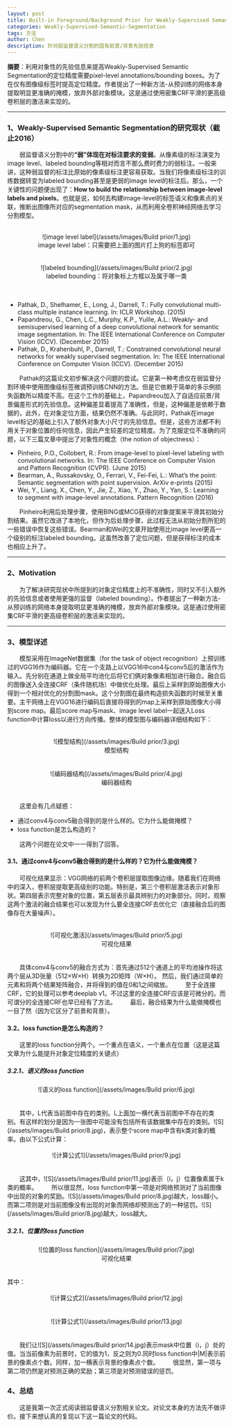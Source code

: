 ```yaml
---
layout: post
title: Built-in Foreground/Background Prior for Weakly-Supervised Semantic Segmentation
categories: Weakly-Supervised-Semantic-Segmentation
tags: 方法
author: Chen
description: 针对弱监督语义分割的固有前景/背景先验信息
---
```


**摘要**：利用对象性的先验信息来提高Weakly-Supervised Semantic Segmentation的定位精度需要pixel-level annotations/bounding boxes。为了在仅有图像级标签时提高定位精度。作者提出了一种新方法-从预训练的网络本身提取明显更准确的掩模，放弃外部对象模块。这是通过使用密集CRF平滑的更高级卷积层的激活来实现的。

---

### 1、Weakly-Supervised Semantic Segmentation的研究现状（截止2016）
&emsp;&emsp;弱监督语义分割中的<b>“弱”体现在对标注要求的变弱</b>。从像素级的标注演变为image level、labeled bounding等相对而言不那么费时费力的弱标注。一般来讲，这种弱监督的标注比原始的像素级标注更容易获取。当我们将像素级标注的训练数据转变为labeled bounding甚至是更弱的image level的标注后。那么，一个关键性的问题便出现了：<b>How to build the relationship between image-level labels and pixels</b>。也就是说，如何去构建image-level的标签语义和像素点的关联，推断出图像所对应的segmentation mask，从而利用全卷积神经网络去学习分割模型。<br><br>
<center>![image level label](/assets/images/Build prior/1.jpg) </center>
<center>image level label：只需要把上面的图片打上狗的标签即可</center><br><br>
<center>![labeled bounding](/assets/images/Build prior/2.jpg)</center>
<center>labeled bounding：将对象标上方框以及属于哪一类</center> <br><br>

* Pathak, D., Shelhamer, E., Long, J., Darrell, T.: Fully convolutional multi-class multiple instance learning. In: ICLR Workshop. (2015)
* Papandreou, G., Chen, L.C., Murphy, K.P., Yuille, A.L.: Weakly- and semisupervised learning of a deep convolutional network for semantic image segmentation. In: The IEEE International Conference on Computer Vision (ICCV). (December 2015)
* Pathak, D., Krahenbuhl, P., Darrell, T.: Constrained convolutional neural networks for weakly supervised segmentation. In: The IEEE International Conference on Computer Vision (ICCV). (December 2015)

&emsp;&emsp;Pathak的这篇论文初步解决这个问题的尝试。它是第一种考虑仅在弱监督分割环境中使用图像级标签微调预训练CNN的方法。但是它依赖于简单的多示例损失函数所以精度不高。在这个工作的基础上，Papandreou加入了自适应前景/背景偏差形式的先验信息。这种偏差显着提高了准确性，但是，这种偏差是依赖于数据的，此外，在对象定位方面，结果仍然不准确。与此同时，Pathak在image level标记的基础上引入了额外对象大小尺寸的先验信息。但是，这些方法都不利用关于对象位置的任何信息，因此产生较差的定位精度。为了克服定位不准确的问题，以下三篇文章中提出了对象性的概念（the notion of objectness）：
* Pinheiro, P.O., Collobert, R.: From image-level to pixel-level labeling with convolutional networks. In: The IEEE Conference on Computer Vision and Pattern Recognition (CVPR). (June 2015)
* Bearman, A., Russakovsky, O., Ferrari, V., Fei-Fei, L.: What’s the point: Semantic segmentation with point supervision. ArXiv e-prints (2015)
* Wei, Y., Liang, X., Chen, Y., Jie, Z., Xiao, Y., Zhao, Y., Yan, S.: Learning to segment with image-level annotations. Pattern Recognition (2016)

&emsp;&emsp;Pinheiro利用后处理步骤，使用BING或MCG获得的对象提案来平滑其初始分割结果。虽然它改进了本地化，但作为后处理步骤，此过程无法从初始分割所犯的一些错误中恢复这些错误。Bearman和Wei的文章开始使用比image level更高一个级别的标注labeled bounding。这虽然改善了定位问题，但是获得标注的成本也相应上升了。

---

### 2、Motivation
&emsp;&emsp;为了解决研究现状中所提到的对象定位精度上的不准确性，同时又不引入额外的先验信息或者使用更强的监督（labeled bounding）。作者提出了一种新方法-从预训练的网络本身提取明显更准确的掩模，放弃外部对象模块。这是通过使用密集CRF平滑的更高级卷积层的激活来实现的。

---

### 3、模型详述
&emsp;&emsp;模型采用在ImageNet数据集（for the task of object recognition）上预训练过的VGG16作为编码器。它在一个支路上以VGG16中con4与conv5后的激活作为输入。先分别在通道上做全局平均池化后将它们俩对象像素相加进行融合。融合后的图像送入全连接CRF（条件随机场）中做优化处理。最后上采样到原始图像大小得到一个相对优化的分割图mask。这个分割图在最终构造损失函数的时候至关重要。主干网络上在VGG16进行编码后直接将得到的map上采样到原始图像大小得到score map。最后score map与mask、image level label一起送入Loss function中计算loss以进行方向传播。整体的模型图与编码器详细结构如下：<br><br>
<center>![模型结构](/assets/images/Build prior/3.jpg) </center>
<center>模型结构</center><br><br>
<center>![编码器结构](/assets/images/Build prior/4.jpg)</center>
<center>编码器结构</center> <br><br>
&emsp;&emsp;这里会有几点疑惑：

* 通过conv4与conv5融合得到的是什么样的。它为什么能做掩模？
* loss function是怎么构造的？

&emsp;&emsp;这两个问题在论文中一一得到了回答。

#### 3.1、通过conv4与conv5融合得到的是什么样的？它为什么能做掩模？
&emsp;&emsp;可视化结果显示：VGG网络的前两个卷积层提取图像边缘。随着我们在网络中的深入，卷积层提取更高级别的功能。特别是，第三个卷积层激活表示对象形状。第四层表示完整对象的位置，第五层表示最具辨别力的对象部分。同时，观察这两个激活的融合结果也可以发现为什么要全连接CRF去优化它（直接融合后的图像存在大量噪声）。<br><br>
<center>![可视化激活](/assets/images/Build prior/5.jpg) </center>
<center>可视化结果</center><br><br>
&emsp;&emsp;具体conv4与conv5的融合方式为：首先通过512个通道上的平均池操作将这两个层从3D张量（512×W×H）转换为2D矩阵（W×H）。 然后，我们通过简单的元素和将两个结果矩阵融合，并将得到的值在0和1之间缩放。
&emsp;&emsp;至于全连接CRF，它的处理可以参考deeplab v1。不过这里的全连接CRF应该是可微分的。而可谓分的全连接CRF也早已经有了方法。
&emsp;&emsp;最后，融合结果为什么能做掩模也一目了然（因为它区分了前景和背景）。

#### 3.2、loss function是怎么构造的？
&emsp;&emsp;这里的loss function分两个。一个重点在语义，一个重点在位置（这是这篇文章为什么能提升对象定位精度的关键点）
##### 3.2.1、语义的loss function
<center>![语义的loss function](/assets/images/Build prior/6.jpg) </center>
<br><br>
&emsp;&emsp;其中，L代表当前图中存在的类别。L上面加一横代表当前图中不存在的类别。有这样的划分是因为一张图中可能没有包括所有该数据集中存在的类别。![S](/assets/images/Build prior/8.jpg)，表示整个score map中含有k类对象的概率。由以下公式计算：<br><br>
<center>![计算公式1](/assets/images/Build prior/9.jpg)</center>
<br><br>
&emsp;&emsp;这其中，![S](/assets/images/Build prior/11.jpg)表示（i，j）位置像素属于k类的概率。
&emsp;&emsp;所以很显然，loss function中第一项是对网络预测对了当前图像中出现的对象的奖励。![S](/assets/images/Build prior/8.jpg)越大，loss越小。而第二项则是对当前图像没有出现的对象而网络却预测出了的一种惩罚。![S](/assets/images/Build prior/8.jpg)越大，loss越大。

##### 3.2.1、位置的loss function
<center>![位置的loss function](/assets/images/Build prior/7.jpg) </center>
<center>可视化结果</center><br><br>
其中：<br><br>
<center>![计算公式2](/assets/images/Build prior/12.jpg)</center><br><br>
<center>![计算公式1](/assets/images/Build prior/13.jpg)</center><br><br>
&emsp;&emsp;我们让![S](/assets/images/Build prior/14.jpg)表示mask中位置（i，j）处的值。当当前像素为前景时，它的值为1，反之则为0.同时loss function中|M|表示前景的像素点个数。同样，加一横表示背景的像素点个数。
&emsp;&emsp;很显然，第一项与第二项仍然是对预测正确的奖励；第三项是对预测错误的惩罚。

### 4、总结
&emsp;&emsp;这是我第一次正式阅读弱监督语义分割相关论文。对论文本身的方法先不做评价。接下来想认真的复现以下这一篇论文的代码。
